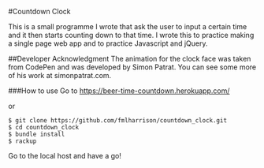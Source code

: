 #Countdown Clock

This is a small programme I wrote that ask the user to input a certain time and
it then starts counting down to that time.
I wrote this to practice making a single page web app and to practice Javascript
and jQuery.

##Developer Acknowledgment
The animation for the clock face was taken from CodePen and was developed by Simon
Patrat. You can see some more of his work at simonpatrat.com.

###How to use
Go to https://beer-time-countdown.herokuapp.com/  

or  

```
$ git clone https://github.com/fmlharrison/countdown_clock.git  
$ cd countdown_clock  
$ bundle install  
$ rackup  
```
Go to the local host and have a go!

